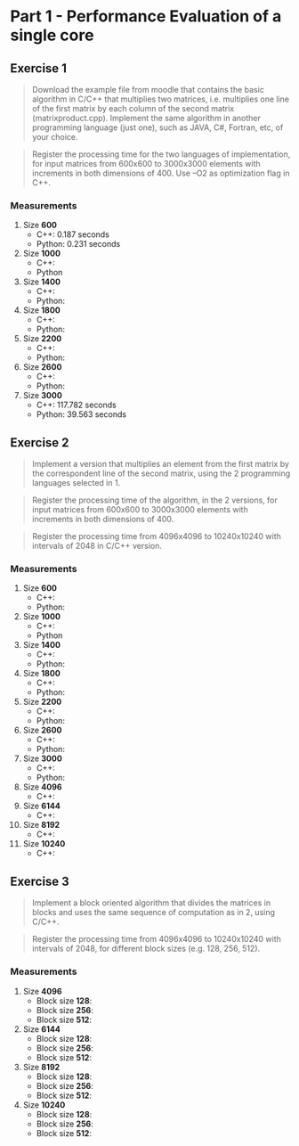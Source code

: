 # Part 1 - Performance Evaluation of a single core

## Exercise 1

>Download the example file from moodle that contains the basic algorithm in C/C++ that multiplies two matrices, i.e. multiplies one line of the first matrix by each column of the second matrix (matrixproduct.cpp). Implement the same algorithm in another programming language (just one), such as JAVA, C#, Fortran, etc, of your choice.

>Register the processing time for the two languages of implementation, for input matrices from 600x600 to 3000x3000 elements with increments in both dimensions of 400. Use –O2 as optimization flag in C++.

### Measurements

1. Size **600**
    - C++: 0.187 seconds
    - Python: 0.231 seconds
2. Size **1000**
    - C++:
    - Python
3. Size **1400**
    - C++:
    - Python:
4. Size **1800**
    - C++:
    - Python:
5. Size **2200**
    - C++:
    - Python:
6. Size **2600**
    - C++:
    - Python:
7. Size **3000**
    - C++: 117.782 seconds
    - Python: 39.563 seconds

## Exercise 2

>Implement a version that multiplies an element from the first matrix by the correspondent line of the second matrix, using the 2 programming languages selected in 1.

>Register the processing time of the algorithm, in the 2 versions, for input matrices from 600x600 to 3000x3000 elements with increments in both dimensions of 400.

>Register the processing time from 4096x4096 to 10240x10240 with intervals of 2048 in C/C++ version.

### Measurements

1. Size **600**
    - C++:
    - Python:
2. Size **1000**
    - C++:
    - Python
3. Size **1400**
    - C++:
    - Python:
4. Size **1800**
    - C++:
    - Python:
5. Size **2200**
    - C++:
    - Python:
6. Size **2600**
    - C++:
    - Python:
7. Size **3000**
    - C++:
    - Python:
8. Size **4096**
    - C++:
9. Size **6144**
    - C++:
10. Size **8192**
    - C++:
11. Size **10240**
    - C++:

## Exercise 3

>Implement a block oriented algorithm that divides the matrices in blocks and uses the same sequence of computation as in 2, using C/C++.

>Register the processing time from 4096x4096 to 10240x10240 with intervals of 2048, for different block sizes (e.g. 128, 256, 512).

### Measurements

1. Size **4096**
    - Block size **128**:
    - Block size **256**:
    - Block size **512**:
2. Size **6144**
    - Block size **128**:
    - Block size **256**:
    - Block size **512**:
3. Size **8192**
    - Block size **128**:
    - Block size **256**:
    - Block size **512**:
4. Size **10240**
    - Block size **128**:
    - Block size **256**:
    - Block size **512**:
